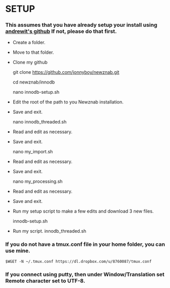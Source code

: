 # SETUP
### This assumes that you have already setup your install using [andrewit's github](https://github.com/itandrew/Newznab-InnoDB-Dropin.git) If not, please do that first.

 * Create a folder.
 * Move to that folder.
 * Clone my github

    git clone https://github.com/jonnyboy/newznab.git
    
    cd newznab/innodb
    
    nano innodb-setup.sh


 * Edit the root of the path to you Newznab installation.
 * Save and exit.

    nano innodb_threaded.sh

 * Read and edit as necessary.
 * Save and exit.

    nano my_import.sh

 * Read and edit as necessary.
 * Save and exit.

    nano my_processing.sh

 * Read and edit as necessary.
 * Save and exit.

 * Run my setup script to make a few edits and download 3 new files.

    innodb-setup.sh

 * Run my script.
    innodb_threaded.sh 
    
    
### If you do not have a tmux.conf file in your home folder, you can use mine.
    $WGET -N ~/.tmux.conf https://dl.dropbox.com/u/8760087/tmux.conf
    
### If you connect using putty, then under Window/Translation set Remote character set to UTF-8.

